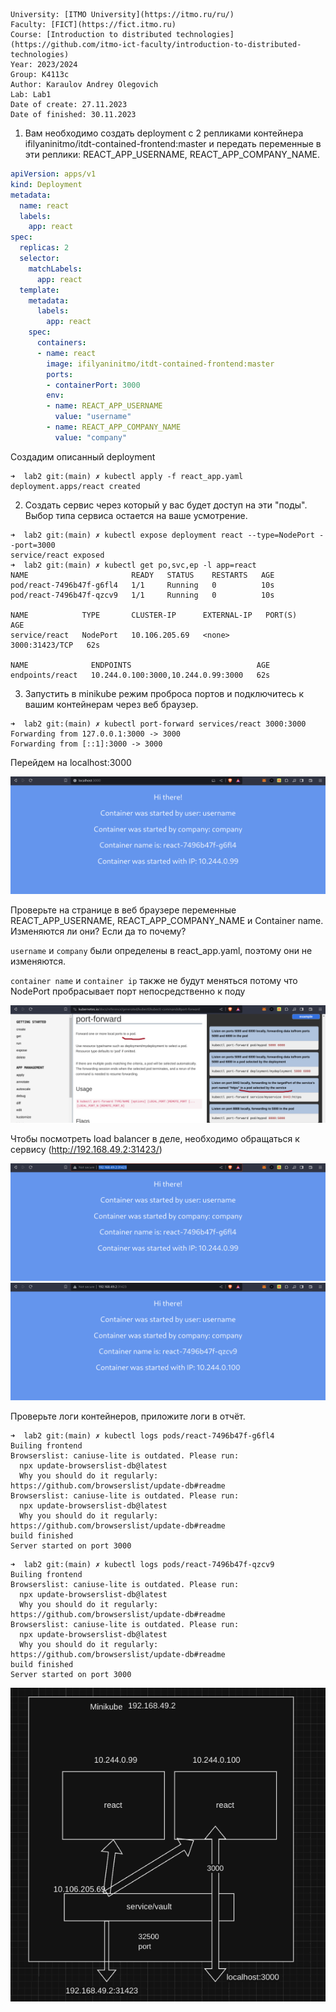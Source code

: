 ```
University: [ITMO University](https://itmo.ru/ru/)
Faculty: [FICT](https://fict.itmo.ru)
Course: [Introduction to distributed technologies](https://github.com/itmo-ict-faculty/introduction-to-distributed-technologies)
Year: 2023/2024
Group: K4113c
Author: Karaulov Andrey Olegovich
Lab: Lab1
Date of create: 27.11.2023
Date of finished: 30.11.2023
```

1) Вам необходимо создать deployment с 2 репликами контейнера ifilyaninitmo/itdt-contained-frontend:master и передать переменные в эти реплики: REACT_APP_USERNAME, REACT_APP_COMPANY_NAME.

```yaml
apiVersion: apps/v1
kind: Deployment
metadata:
  name: react
  labels:
    app: react
spec:
  replicas: 2
  selector:
    matchLabels:
      app: react
  template:
    metadata:
      labels:
        app: react
    spec:
      containers:
      - name: react
        image: ifilyaninitmo/itdt-contained-frontend:master
        ports:
        - containerPort: 3000
        env:
        - name: REACT_APP_USERNAME
          value: "username"
        - name: REACT_APP_COMPANY_NAME
          value: "company"
```
Создадим описанный deployment
```console
➜  lab2 git:(main) ✗ kubectl apply -f react_app.yaml
deployment.apps/react created
```
2) Создать сервис через который у вас будет доступ на эти "поды". Выбор типа сервиса остается на ваше усмотрение.

```console
➜  lab2 git:(main) ✗ kubectl expose deployment react --type=NodePort --port=3000
service/react exposed
➜  lab2 git:(main) ✗ kubectl get po,svc,ep -l app=react
NAME                       READY   STATUS    RESTARTS   AGE
pod/react-7496b47f-g6fl4   1/1     Running   0          10s
pod/react-7496b47f-qzcv9   1/1     Running   0          10s

NAME            TYPE       CLUSTER-IP      EXTERNAL-IP   PORT(S)          AGE
service/react   NodePort   10.106.205.69   <none>        3000:31423/TCP   62s

NAME              ENDPOINTS                            AGE
endpoints/react   10.244.0.100:3000,10.244.0.99:3000   62s

```

3) Запустить в minikube режим проброса портов и подключитесь к вашим контейнерам через веб браузер.

```console
➜  lab2 git:(main) ✗ kubectl port-forward services/react 3000:3000  
Forwarding from 127.0.0.1:3000 -> 3000
Forwarding from [::1]:3000 -> 3000
```
Перейдем на localhost:3000

![1701274175088](image/lab_2_report/1701274175088.png)

Проверьте на странице в веб браузере переменные REACT_APP_USERNAME, REACT_APP_COMPANY_NAME и Container name. Изменяются ли они? Если да то почему?

`username` и `company` были определены в react_app.yaml, поэтому они не изменяются.

`container name` и `container ip` также не будут меняться потому что NodePort пробрасывает порт непосредственно к поду

![1701274031466](image/lab_2_report/1701274031466.png)

Чтобы посмотреть load balancer в деле, необходимо обращаться к сервису (http://192.168.49.2:31423/)

![1701273844739](image/lab_2_report/1701273844739.png)
![1701273872580](image/lab_2_report/1701273872580.png)

Проверьте логи контейнеров, приложите логи в отчёт.

```console
➜  lab2 git:(main) ✗ kubectl logs pods/react-7496b47f-g6fl4 
Builing frontend
Browserslist: caniuse-lite is outdated. Please run:
  npx update-browserslist-db@latest
  Why you should do it regularly: https://github.com/browserslist/update-db#readme
Browserslist: caniuse-lite is outdated. Please run:
  npx update-browserslist-db@latest
  Why you should do it regularly: https://github.com/browserslist/update-db#readme
build finished
Server started on port 3000
```
```console
➜  lab2 git:(main) ✗ kubectl logs pods/react-7496b47f-qzcv9 
Builing frontend
Browserslist: caniuse-lite is outdated. Please run:
  npx update-browserslist-db@latest
  Why you should do it regularly: https://github.com/browserslist/update-db#readme
Browserslist: caniuse-lite is outdated. Please run:
  npx update-browserslist-db@latest
  Why you should do it regularly: https://github.com/browserslist/update-db#readme
build finished
Server started on port 3000

```

![1701275677864](image/lab_2_report/1701275677864.png)